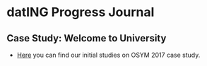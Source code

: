 
# datING Progress Journal

## Case Study: Welcome to University

+ [Here](./Case_Study.html) you can find our initial studies on OSYM 2017 case study.



